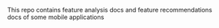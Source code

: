 This repo contains feature analysis docs and feature recommendations docs of some mobile applications
